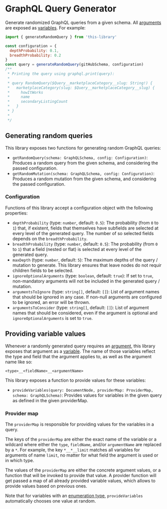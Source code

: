 # GraphQL Query Generator
Generate randomized GraphQL queries from a given schema. All [arguments](https://facebook.github.io/graphql/draft/#sec-Language.Arguments) are exposed as [variables](https://facebook.github.io/graphql/draft/#sec-Language.Variables). For example:

```javascript
import { generateRandomQuery } from 'this-library'

const configuration = {
  depthProbability: 0.1,
  breadthProbability: 0.2
}
const query = generateRandomQuery(gitHubSchema, configuration)
/**
 * Printing the query using graphql.print(query):
 * 
 * query RandomQuery($Query__marketplaceCategory__slug: String!) {
 *   marketplaceCategory(slug: $Query__marketplaceCategory__slug) {
 *     howItWorks
 *     name
 *     secondaryListingCount
 *   }
 * }
 * 
 */
```

## Generating random queries
This library exposes two functions for generating random GraphQL queries:

* `getRandomQuery(schema: GraphQLSchema, config: Configuration)`: Produces a random query from the given schema, and considering the passed configuration.
* `getRandomMutation(schema: GraphQLSchema, config: Configuration)`: Produces a random mutation from the given schema, and considering the passed configuration.

### Configuration
Functions of this library accept a configuration object with the following properties:

* `depthProbability` (type: `number`, default: `0.5`): The probability (from `0` to `1`) that, if existent, fields that themselves have subfields are selected at every level of the generated query. The number of so selected fields depends on the `breadthProbability`.
* `breadthProbability` (type: `number`, default: `0.5`): The probability (from `0` to `1`) that a field (nested or flat) is selected at every level of the generated query.
* `maxDepth` (type: `number`, default: `5`): The maximum depths of the query / mutation to generate. This library ensures that leave nodes do not requir children fields to be selected.
* `ignoreOptionalArguments` (type: `boolean`, default: `true`): If set to `true`, non-mandatory arguments will not be included in the generated query / mutation.
* `argumentsToIgnore` (type: `string[]`, default: `[]`): List of argument names that should be ignored in any case. If non-null arguments are configured to be ignored, an error will be thrown.
* `argumentsToConsider` (type: `string[]`, default: `[]`): List of argument names that should be considered, even if the argument is optional and `ignoreOptionalArguments` is set to `true`.

## Providing variable values
Whenever a randomly generated query requires an [argument](https://facebook.github.io/graphql/draft/#sec-Language.Arguments), this library exposes that argument as a [variable](https://facebook.github.io/graphql/draft/#sec-Language.Variables). The name of those variables reflect the type and field that the argument applies to, as well as the argument name like so:

```
<type>__<fieldName>__<argumentName>
```

This library exposes a function to provide values for these variables:

* `provideVariables(query: DocumentNode, providerMap: ProviderMap, schema: GraphQLSchema)`: Provides values for variables in the given query as defined in the given providerMap.

### Provider map
The `providerMap` is responsible for providing values for the variables in a query.

The keys of the `providerMap` are either the exact name of the variable or a wildcard where either the `type`, `fieldName`, and/or `argumentName` are replaced by a `*`. For example, the key `*__*__limit` matches all variables for arguments of name `limit`, no matter for what field the argument is used or in which type.

The values of the `providerMap` are either the concrete argument values, or a function that will be invoked to provide that value. A provider function will get passed a map of all already provided variable values, which allows to provide values based on previous ones.

Note that for variables with an [enumeration type](https://graphql.org/learn/schema/#enumeration-types), `provideVariables` automatically chooses one value at random.
